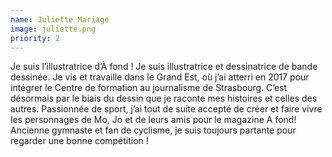 ```yaml
---
name: Juliette Mariage
image: juliette.png
priority: 2
---
```


Je suis l’illustratrice d’À fond ! Je suis illustratrice et dessinatrice de bande dessinée. Je vis et travaille dans le Grand Est, où j’ai atterri en 2017 pour intégrer le Centre de formation au journalisme de Strasbourg. C’est désormais par le biais du dessin que je raconte mes histoires et celles des autres. Passionnée de sport, j’ai tout de suite accepté de créer et faire vivre les personnages de Mo, Jo et de leurs amis pour le magazine A fond! Ancienne gymnaste et fan de cyclisme, je suis toujours partante pour regarder une bonne compétition !
